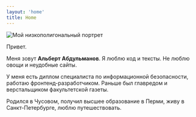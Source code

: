 ```yaml
---
layout: 'home'
title: Home
---
```


<picture>
  <source type="image/webp" srcSet="/low-poly-avatar.webp" />
  <img
    src="/low-poly-avatar.png"
    className="image"
    alt="Мой низкополигональный портрет"
  />
</picture>

<p>Привет.</p>
<p>
  Меня зовут <b>Альберт Абдульманов</b>.
  Я&nbsp;люблю код и&nbsp;тексты. Не&nbsp;люблю овощи и&nbsp;неудобные
  сайты.
</p>
<p>
  У меня есть диплом специалиста по информационной безопасности,
  работаю фронтенд-разработчиком. Раньше был главредом и верстальщиком
  факультетской газеты.
</p>
<p>
  Родился в Чусовом, получил высшее образование в Перми, живу в
  Санкт-Петербурге, люблю путешествовать.
</p>

